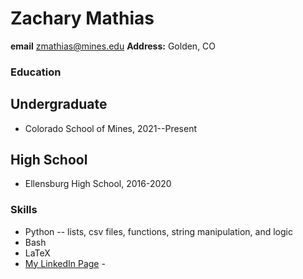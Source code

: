 # Zachary Mathias
**email** zmathias@mines.edu 
**Address:** Golden, CO
### Education
## Undergraduate
- Colorado School of Mines, 2021--Present
## High School
- Ellensburg High School, 2016-2020
### Skills
- Python
-- lists, csv files, functions, string manipulation, and logic
- Bash
- LaTeX
- [My LinkedIn Page](https://www.linkedin.com/in/zachary-mathias-5703b3220/)
-[](https://bloximages.chicago2.vip.townnews.com/dailyrecordnews.com/content/tncms/assets/v3/editorial/a/d5/ad5f0207-1158-555d-b703-d3aa69e2a490/5ed938a85b7ac.image.jpg)

